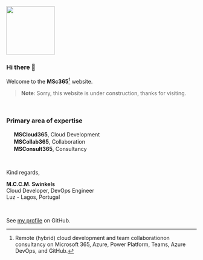 <img src="https://user-images.githubusercontent.com/22813143/198872867-3341ca9a-7b17-439c-a536-cb9432d87d46.png" width="128">

### Hi there 👋

Welcome to the **MSc365**[^1] website.

> **Note**: Sorry, this website is under construction, thanks for visiting.

<br>

### Primary area of expertise

<img src="https://user-images.githubusercontent.com/22813143/198885640-38307b33-455d-4ff3-8bf9-7b1186dcde23.png" width="16"> **MSCloud365**, Cloud Development  
<img src="https://user-images.githubusercontent.com/22813143/198885647-d7f09e5a-49a5-40aa-8f9b-9a18de95802b.png" width="16"> **MSCollab365**, Collaboration  
<img src="https://user-images.githubusercontent.com/22813143/198885649-4aa6bceb-7c2d-4e56-b08c-db767da9a208.png" width="16"> **MSConsult365**, Consultancy

<br>

Kind regards,  

**M.C.C.M. Swinkels**  
Cloud Developer, DevOps Engineer  
Luz - Lagos, Portugal

<br>

See [my profile](https://github.com/mccmswinkels) on GitHub.

[^1]: Remote (hybrid) cloud development and team collaborationon consultancy on Microsoft 365, Azure, Power Platform, Teams, Azure DevOps, and GitHub.

<!--
**Here are some ideas to get you started:**

🙋‍♀️ A short introduction - what is your organization all about?
🌈 Contribution guidelines - how can the community get involved?
👩‍💻 Useful resources - where can the community find your docs? Is there anything else the community should know?
🍿 Fun facts - what does your team eat for breakfast?
🧙 Remember, you can do mighty things with the power of [Markdown](https://docs.github.com/github/writing-on-github/getting-started-with-writing-and-formatting-on-github/basic-writing-and-formatting-syntax)
-->
